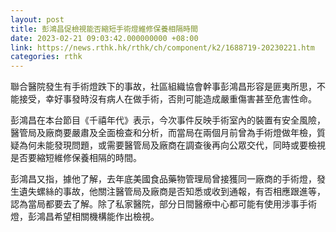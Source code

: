 ```yaml
---
layout: post
title: 彭鴻昌促檢視能否縮短手術燈維修保養相隔時間
date: 2023-02-21 09:03:42.000000000 +08:00
link: https://news.rthk.hk/rthk/ch/component/k2/1688719-20230221.htm
categories: rthk
---
```


聯合醫院發生有手術燈跌下的事故，社區組織協會幹事彭鴻昌形容是匪夷所思，不能接受，幸好事發時沒有病人在做手術，否則可能造成嚴重傷害甚至危害性命。

彭鴻昌在本台節目《千禧年代》表示，今次事件反映手術室內的裝置有安全風險，醫管局及廠商要嚴肅及全面檢查和分析，而當局在兩個月前曾為手術燈做年檢，質疑為何未能發現問題，或需要醫管局及廠商在調查後再向公眾交代，同時或要檢視是否要縮短維修保養相隔的時間。

彭鴻昌又指，據他了解，去年底美國食品藥物管理局曾接獲同一廠商的手術燈，發生遺失螺絲的事故，他關注醫管局及廠商是否知悉或收到通報，有否相應跟進等，認為當局都要去了解。除了私家醫院，部分日間醫療中心都可能有使用涉事手術燈，彭鴻昌希望相關機構能作出檢視。
